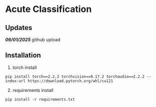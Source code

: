 # Acute Classification


## Updates

***06/01/2025***
github upload

## Installation
1. torch install
```
pip install torch==2.2.2 torchvision==0.17.2 torchaudio==2.2.2 --index-url https://download.pytorch.org/whl/cu121
```

2. requirements install
```
pip install -r requirements.txt
```